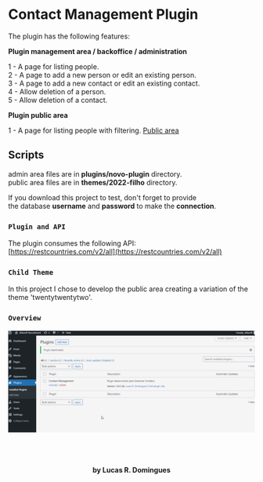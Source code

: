 <h1>Contact Management Plugin</h1>

The plugin has the following features:

<b>Plugin management area / backoffice / administration</b>

1 - A page for listing people.<br>
2 - A page to add a new person or edit an existing person.<br>
3 - A page to add a new contact or edit an existing contact.<br>
4 - Allow deletion of a person.<br>
5 - Allow deletion of a contact.<br>

<b>Plugin public area</b>

1 - A page for listing people with filtering.
<a href="https://lucasdomingues.eu1.alfasoft.pt/contact-management/" target="_blank">Public area</a>

## Scripts
admin area files are in <b>plugins/novo-plugin</b> directory.<br>
public area files are in <b>themes/2022-filho</b> directory.<br>

If you download this project to test, don't forget to provide<br>
the database <b>username</b> and <b>password</b> to make the <b>connection</b>.

### `Plugin and API`
The plugin consumes the following API:<br/>
[https://restcountries.com/v2/all](https://restcountries.com/v2/all)

### `Child Theme`
In this project I chose to develop the public area creating a variation of the theme 'twentytwentytwo'.

### `Overview`
![overview](https://github.com/lrdomingues/wordpress-plugin/blob/master/overview-plugin.gif)
<br/><br/><br/><br/>
<p align="center"><b>by Lucas R. Domingues</b></p>
